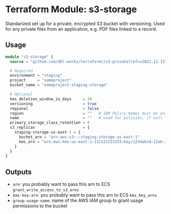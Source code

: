 # Terraform Module: s3-storage

Standarized set up for a private, encrypted S3 bucket with versioning.
Used for any private files from an application, e.g. PDF files linked to a record.



## Usage

```terraform
module "s3-storage" {
  source = "github.com/dbl-works/terraform//s3-private?ref=v2021.11.13"

  # Required
  environment = "staging"
  project     = "someproject"
  bucket_name = "someproject-staging-storage"

  # Optional
  kms_deletion_window_in_days     = 30
  versioning                      = true
  regional                        = false
  region                          = ""   # IAM Policy Names must be unique across regions
  name                            = ""   # used for policies, if null "project-environment-region" is used
  primary_storage_class_retention = 0
  s3_replicas                     = {
    staging-storage-us-east-1 = {
      bucket_arn = "arn:aws:s3:::staging-storage-us-east-1"
      kms_arn = "arn:aws:kms:us-east-1:111122223333:key/1234abcd-12ab-34cd-56ef-1234567890ab"
    }
  }
}
```



## Outputs

- `arn`: you probably want to pass this arn to ECS `grant_write_access_to_s3_arns`
- `kms-key-arn`: you probably want to pass this arn to ECS `kms_key_arns`
- `group-usage-name`: name of the AWS IAM group to grant usage permissions to the bucket
